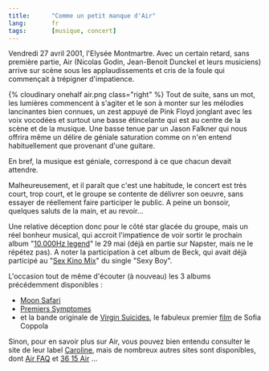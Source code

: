 ```yaml
--- 
title:      "Comme un petit manque d'Air" 
lang:       fr 
tags:       [musique, concert]
---
```


Vendredi 27 avril 2001, l'Elysée Montmartre. Avec un certain retard, sans première partie, Air (Nicolas Godin, Jean-Benoit Dunckel et leurs musiciens) arrive sur scène sous les applaudissements et cris de la foule qui commençait à trépigner d'impatience.

{% cloudinary onehalf air.png class="right" %}
Tout de suite, sans un mot, les lumières commencent à s'agiter et le son à monter sur les mélodies lancinantes bien connues, un zest appuyé de Pink Floyd jonglant avec les voix vocodées et surtout une basse étincelante qui est au centre de la scène et de la musique. Une basse tenue par un Jason Falkner qui nous offrira même un délire de géniale saturation comme on n'en entend habituellement que provenant d'une guitare.

En bref, la musique est géniale, correspond à ce que chacun devait attendre.

Malheureusement, et il paraît que c'est une habitude, le concert est très court, trop court, et le groupe se contente de délivrer son oeuvre, sans essayer de réellement faire participer le public. A peine un bonsoir, quelques saluts de la main, et au revoir…

Une relative déception donc pour le côté star glacée du groupe, mais un réel bonheur musical, qui accroit l'impatience de voir sortir le prochain album "[10,000Hz legend](http://www.amazon.com/exec/obidos/ASIN/B00005IABM/phpheaven)" le 29 mai (déjà en partie sur Napster, mais ne le répétez pas). A noter la participation à cet album de Beck, qui avait déjà participé au "[Sex Kino Mix](http://source.astralwerks.com/ram/air_beck.ram)" du single "Sexy Boy".

L'occasion tout de même d'écouter (à nouveau) les 3 albums précédemment disponibles :

- [Moon Safari](http://www.amazon.com/exec/obidos/ASIN/B000003S5H/phpheaven)
- [Premiers Symptomes](http://www.amazon.com/exec/obidos/ASIN/B00000JXSA/phpheaven)
- et la bande originale de [Virgin Suicides](http://www.amazon.com/exec/obidos/ASIN/B00004KD51/phpheaven), le fabuleux premier [film](http://www.amazon.com/exec/obidos/ASIN/B00003CXH1/phpheaven) de Sofia Coppola

Sinon, pour en savoir plus sur Air, vous pouvez bien entendu consulter le site de leur label [Caroline](http://associated.caroline.com/source/air/default.html), mais de nombreux autres sites sont disponibles, dont [Air FAQ](http://www.geocities.com/air_faq/) et [36 15 Air](http://www.fuzzie.freeserve.co.uk/) ...
